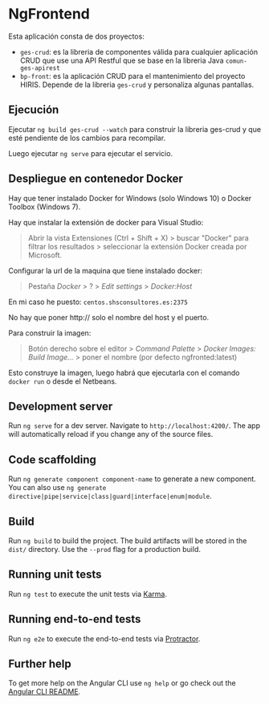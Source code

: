 # NgFrontend

Esta aplicación consta de dos proyectos:

- `ges-crud`: es la libreria de componentes válida para cualquier aplicación CRUD que use una API Restful que se base en la libreria Java `comun-ges-apirest`
- `bp-front`: es la aplicación CRUD para el mantenimiento del proyecto HIRIS. Depende de la libreria `ges-crud` y personaliza algunas pantallas.



## Ejecución

Ejecutar `ng build ges-crud --watch` para construir la libreria ges-crud y que esté pendiente de los cambios para recompilar.

Luego ejecutar `ng serve` para ejecutar el servicio.



## Despliegue en contenedor Docker

Hay que tener instalado Docker for Windows (solo Windows 10) o Docker Toolbox (Windows 7).

Hay que instalar la extensión de docker para Visual Studio:

> Abrir la vista Extensiones (Ctrl + Shift + X) > buscar "Docker" para filtrar los resultados > seleccionar la extensión Docker creada por Microsoft.

Configurar la url de la maquina que tiene instalado docker:

> Pestaña *Docker* > ? > *Edit settings* > *Docker:Host*
>

En mi caso he puesto: `centos.shsconsultores.es:2375`

No hay que poner http:// solo el nombre del host y el puerto.

Para construir la imagen:

> Botón derecho sobre el editor > *Command Palette* > *Docker Images: Build Image...* > poner el nombre (por defecto ngfronted:latest)
>

Esto construye la imagen, luego habrá que ejecutarla con el comando `docker run` o desde el Netbeans.



## Development server

Run `ng serve` for a dev server. Navigate to `http://localhost:4200/`. The app will automatically reload if you change any of the source files.

## Code scaffolding

Run `ng generate component component-name` to generate a new component. You can also use `ng generate directive|pipe|service|class|guard|interface|enum|module`.

## Build

Run `ng build` to build the project. The build artifacts will be stored in the `dist/` directory. Use the `--prod` flag for a production build.

## Running unit tests

Run `ng test` to execute the unit tests via [Karma](https://karma-runner.github.io).

## Running end-to-end tests

Run `ng e2e` to execute the end-to-end tests via [Protractor](http://www.protractortest.org/).

## Further help

To get more help on the Angular CLI use `ng help` or go check out the [Angular CLI README](https://github.com/angular/angular-cli/blob/master/README.md).

